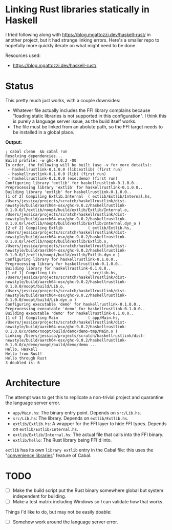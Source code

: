 
# Linking Rust libraries statically in Haskell

I tried following along with https://blog.mgattozzi.dev/haskell-rust/ in another project, but it had strange linking errors.
Here's a smaller repo to hopefully more quickly iterate on what might need to be done.

Resources used:
- https://blog.mgattozzi.dev/haskell-rust/

# Status

This pretty much just works, with a couple downsides:

- Whatever file actually includes the FFI library complains because "loading static libraries is not supported in this configuration".
  I think this is purely a language server issue, as the build itself works.
- The file must be linked from an abolute path, so the FFI target needs to be installed in a global place.

**Output:**
```shell
; cabal clean  && cabal run
Resolving dependencies...
Build profile: -w ghc-9.0.2 -O0
In order, the following will be built (use -v for more details):
 - haskellrustlink-0.1.0.0 (lib:extlib) (first run)
 - haskellrustlink-0.1.0.0 (lib) (first run)
 - haskellrustlink-0.1.0.0 (exe:demo) (first run)
Configuring library 'extlib' for haskellrustlink-0.1.0.0..
Preprocessing library 'extlib' for haskellrustlink-0.1.0.0..
Building library 'extlib' for haskellrustlink-0.1.0.0..
[1 of 2] Compiling Extlib.Internal  ( extlib/Extlib/Internal.hs, /Users/jessica/projects/scratch/haskellrustlink/dist-newstyle/build/aarch64-osx/ghc-9.0.2/haskellrustlink-0.1.0.0/l/extlib/noopt/build/extlib/Extlib/Internal.o, /Users/jessica/projects/scratch/haskellrustlink/dist-newstyle/build/aarch64-osx/ghc-9.0.2/haskellrustlink-0.1.0.0/l/extlib/noopt/build/extlib/Extlib/Internal.dyn_o )
[2 of 2] Compiling Extlib           ( extlib/Extlib.hs, /Users/jessica/projects/scratch/haskellrustlink/dist-newstyle/build/aarch64-osx/ghc-9.0.2/haskellrustlink-0.1.0.0/l/extlib/noopt/build/extlib/Extlib.o, /Users/jessica/projects/scratch/haskellrustlink/dist-newstyle/build/aarch64-osx/ghc-9.0.2/haskellrustlink-0.1.0.0/l/extlib/noopt/build/extlib/Extlib.dyn_o )
Configuring library for haskellrustlink-0.1.0.0..
Preprocessing library for haskellrustlink-0.1.0.0..
Building library for haskellrustlink-0.1.0.0..
[1 of 1] Compiling Lib              ( src/Lib.hs, /Users/jessica/projects/scratch/haskellrustlink/dist-newstyle/build/aarch64-osx/ghc-9.0.2/haskellrustlink-0.1.0.0/noopt/build/Lib.o, /Users/jessica/projects/scratch/haskellrustlink/dist-newstyle/build/aarch64-osx/ghc-9.0.2/haskellrustlink-0.1.0.0/noopt/build/Lib.dyn_o )
Configuring executable 'demo' for haskellrustlink-0.1.0.0..
Preprocessing executable 'demo' for haskellrustlink-0.1.0.0..
Building executable 'demo' for haskellrustlink-0.1.0.0..
[1 of 1] Compiling Main             ( app/Main.hs, /Users/jessica/projects/scratch/haskellrustlink/dist-newstyle/build/aarch64-osx/ghc-9.0.2/haskellrustlink-0.1.0.0/x/demo/noopt/build/demo/demo-tmp/Main.o )
Linking /Users/jessica/projects/scratch/haskellrustlink/dist-newstyle/build/aarch64-osx/ghc-9.0.2/haskellrustlink-0.1.0.0/x/demo/noopt/build/demo/demo ...
Hello, Haskell
Hello from Rust!
Hello through Rust
3 doubled is: 6
```

# Architecture

The attempt was to get this to replicate a non-trivial project and quarantine the language server error.

- `app/Main.hs`: The binary entry point. Depends on `src/Lib.hs`.
- `src/Lib.hs`: The library. Depends on `extlib/Extlib.hs`.
- `extlib/Extlib.hs`: A wrapper for the FFI layer to hide FFI types. Depends on `extlib/Extlib/Internal.hs`.
- `extlib/Extlib/Internal.hs`: The actual file that calls into the FFI binary.
- `extlib/hello`: The Rust library being FFI'd into.

`extlib` has its own `library extlib` entry in the Cabal file:
this uses the "[convenience libraries](https://github.com/haskell/cabal/pull/3022)" feature of Cabal.

# TODO

- [ ] Make the build script put the Rust binary somewhere global but system independent for building.
- [ ] Make a test matrix including Windows so I can validate how that works.

Things I'd like to do, but may not be easily doable:

- [ ] Somehow work around the language server error.

